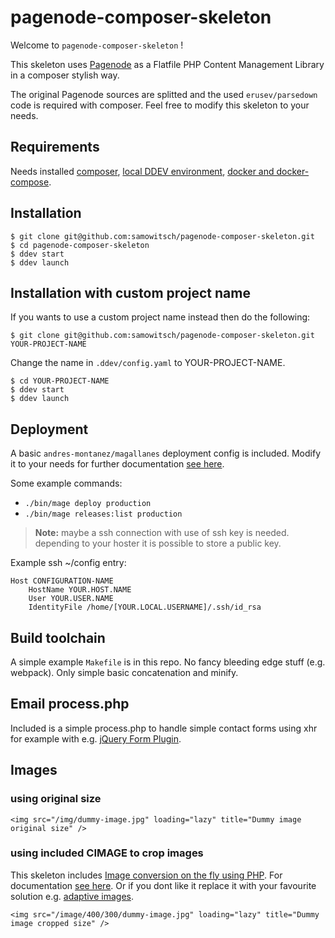 # pagenode-composer-skeleton

Welcome to ```pagenode-composer-skeleton``` !

This skeleton uses [Pagenode](https://pagenode.org/) as a Flatfile PHP Content Management Library in a composer stylish way.

The original Pagenode sources are splitted and the used ```erusev/parsedown``` code is required with composer. Feel free to modify this skeleton to your needs.

## Requirements

Needs installed [composer](https://getcomposer.org/), [local DDEV environment](https://ddev.readthedocs.io/en/latest/), [docker and docker-compose](https://docs.docker.com/get-docker/).

## Installation

```
$ git clone git@github.com:samowitsch/pagenode-composer-skeleton.git
$ cd pagenode-composer-skeleton
$ ddev start
$ ddev launch
```
## Installation with custom project name

If you wants to use a custom project name instead then do the following:

```
$ git clone git@github.com:samowitsch/pagenode-composer-skeleton.git YOUR-PROJECT-NAME
```

Change the name in ```.ddev/config.yaml``` to YOUR-PROJECT-NAME.

```
$ cd YOUR-PROJECT-NAME
$ ddev start
$ ddev launch
```

## Deployment

A basic ```andres-montanez/magallanes``` deployment config is included. Modify it to your needs for further documentation [see here](https://www.magephp.com/).

Some example commands:

* ```./bin/mage deploy production```
* ```./bin/mage releases:list production```

> **Note:** maybe a ssh connection with use of ssh key is needed. depending to your hoster it is possible to store a public key.

Example ssh ~/config entry:

```shell
Host CONFIGURATION-NAME
    HostName YOUR.HOST.NAME
    User YOUR.USER.NAME
    IdentityFile /home/[YOUR.LOCAL.USERNAME]/.ssh/id_rsa
```

## Build toolchain

A simple example ```Makefile``` is in this repo. No fancy bleeding edge stuff (e.g. webpack). Only simple basic concatenation and minify.

## Email process.php

Included is a simple process.php to handle simple contact forms using xhr for example with e.g. [jQuery Form Plugin](https://github.com/jquery-form/form).

## Images

### using original size

```<img src="/img/dummy-image.jpg" loading="lazy" title="Dummy image original size" />```

### using included CIMAGE to crop images

This skeleton includes [Image conversion on the fly using PHP](https://github.com/mosbth/cimage). For documentation [see here](https://cimage.se/). Or if you dont like it replace it with your favourite solution e.g. [adaptive images](http://adaptive-images.com/).

```<img src="/image/400/300/dummy-image.jpg" loading="lazy" title="Dummy image cropped size" />```

